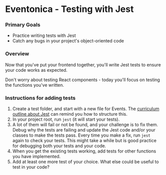 # Eventonica - Testing with Jest

### Primary Goals

- Practice writing tests with Jest
- Catch any bugs in your project's object-oriented code

### Overview

Now that you've put your frontend together, you'll write Jest tests to ensure your code works as expected.

Don't worry about testing React components - today you'll focus on testing the functions you've written.

### Instructions for adding tests

1. Create a test folder, and start with a new file for Events.  The [curriculum outline about Jest](https://github.com/Techtonica/curriculum/blob/main/testing-and-tdd/jest.md) can remind you how to structure this.
2. In your project root, run `jest` (it will start your tests).
3. A lot of them will fail or not be found, and your challenge is to fix them. Debug why the tests are failing and update the Jest code and/or your classes to make the tests pass. Every time you make a fix, run `jest` again to check your tests. This might take a while but is good practice for debugging both your tests and your code.
4. When you get the existing tests working, add tests for other functions you have implemented.
5. Add at least one more test of your choice. What else could be useful to test in your code?
